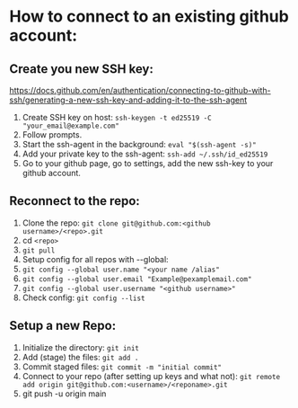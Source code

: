 # How to connect to an existing github account:

## Create you new SSH key:

https://docs.github.com/en/authentication/connecting-to-github-with-ssh/generating-a-new-ssh-key-and-adding-it-to-the-ssh-agent

1. Create SSH key on host: `ssh-keygen -t ed25519 -C "your_email@example.com"`
2. Follow prompts.
3. Start the ssh-agent in the background: `eval "$(ssh-agent -s)"`
4. Add your private key to the ssh-agent: `ssh-add ~/.ssh/id_ed25519`
5. Go to your github page, go to settings, add the new ssh-key to your github account.

## Reconnect to the repo:

1. Clone the repo: `git clone git@github.com:<github username>/<repo>.git`
2. cd `<repo>`
3. `git pull`
4. Setup config for all repos with --global:
5. `git config --global user.name "<your name /alias"`
6. `git config --global user.email "Example@pexamplemail.com"`
7. `git config --global user.username "<github username>"`
8. Check config: `git config --list`

## Setup a new Repo:

1. Initialize the directory: `git init`
2. Add (stage) the files: `git add .`
3. Commit staged files: `git commit -m "initial commit"`
4. Connect to your repo (after setting up keys and what not): `git remote add origin git@github.com:<username>/<reponame>.git`
5. git push -u origin main
